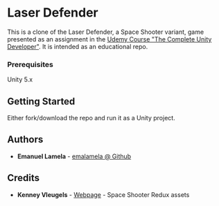 # Laser Defender

This is a clone of the Laser Defender, a Space Shooter variant, game presented as an assignment in the [Udemy Course "The Complete Unity Developer"](https://www.udemy.com/course-dashboard-redirect?course_id=258316). It is intended as an educational repo.

### Prerequisites

Unity 5.x

## Getting Started

Either fork/download the repo and run it as a Unity project.

## Authors

* **Emanuel Lamela** - [emalamela @ Github](https://github.com/PurpleBooth)

## Credits

* **Kenney Vleugels** - [Webpage](www.kenney.nl) - Space Shooter Redux assets
